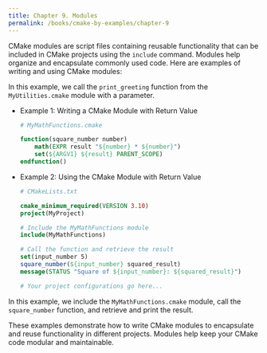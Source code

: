 ```yaml
---
title: Chapter 9. Modules
permalink: /books/cmake-by-examples/chapter-9
---
```


CMake modules are script files containing reusable functionality that can be included in CMake projects using the `include` command. Modules help organize and encapsulate commonly used code. Here are examples of writing and using CMake modules:

In this example, we call the `print_greeting` function from the `MyUtilities.cmake` module with a parameter.

- Example 1: Writing a CMake Module with Return Value

  ```cmake
  # MyMathFunctions.cmake

  function(square_number number)
      math(EXPR result "${number} * ${number}")
      set(${ARGV1} ${result} PARENT_SCOPE)
  endfunction()
  ```

- Example 2: Using the CMake Module with Return Value

  ```cmake
  # CMakeLists.txt

  cmake_minimum_required(VERSION 3.10)
  project(MyProject)

  # Include the MyMathFunctions module
  include(MyMathFunctions)

  # Call the function and retrieve the result
  set(input_number 5)
  square_number(${input_number} squared_result)
  message(STATUS "Square of ${input_number}: ${squared_result}")

  # Your project configurations go here...
  ```

In this example, we include the `MyMathFunctions.cmake` module, call the `square_number` function, and retrieve and print the result.

These examples demonstrate how to write CMake modules to encapsulate and reuse functionality in different projects. Modules help keep your CMake code modular and maintainable.
